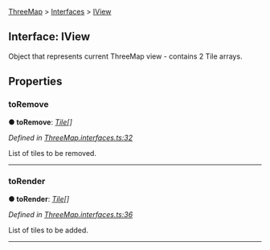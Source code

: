 [ThreeMap](api-readme.md) > [Interfaces](api-modules-interfaces.md) > [IView](api-interfaces-interfaces.iview.md)



## Interface: IView


Object that represents current ThreeMap view - contains 2 Tile arrays.


## Properties
<a id="toremove"></a>

###  toRemove

**●  toRemove**:  *[Tile](api-classes-tile.tile-1.md)[]* 

*Defined in [ThreeMap.interfaces.ts:32](https://github.com/areknawo/Three-Map/blob/41e1f78/src/ThreeMap.interfaces.ts#L32)*



List of tiles to be removed.




___

<a id="torender"></a>

###  toRender

**●  toRender**:  *[Tile](api-classes-tile.tile-1.md)[]* 

*Defined in [ThreeMap.interfaces.ts:36](https://github.com/areknawo/Three-Map/blob/41e1f78/src/ThreeMap.interfaces.ts#L36)*



List of tiles to be added.




___


